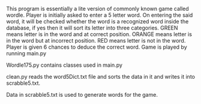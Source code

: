 This program is essentially a lite version of commonly known game called wordle. Player is initially asked to enter a 5 letter word. On entering the said word, it will be checked whether the word is a recognized word inside the database, if yes then it will sort its letter into three categories. GREEN means letter is in the word and at correct position. ORANGE means letter is in the word but at incorrect position. RED means letter is not in the word. Player is given 6 chances to deduce the correct word. 
Game is played by running main.py

Wordle175.py contains classes used in main.py

clean.py reads the word5Dict.txt file and sorts the data in it and writes it into scrabble5.txt.

Data in scrabble5.txt is used to generate words for the game. 
